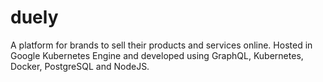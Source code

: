 # duely
A platform for brands to sell their products and services online. Hosted in Google Kubernetes Engine and developed using GraphQL, Kubernetes, Docker, PostgreSQL and NodeJS.
